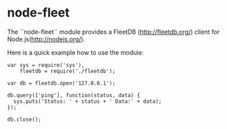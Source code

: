 node-fleet
==========

The ´´node-fleet´´ module provides a FleetDB (http://fleetdb.org/) client for Node.js(http://nodejs.org/).

Here is a quick example how to use the module:

	var sys = require('sys'),
	    fleetdb = require('./fleetdb');

	var db = fleetdb.open('127.0.0.1');

	db.query(['ping'], function(status, data) {
	  sys.puts('Status: ' + status + ' Data:' + data);
	});

	db.close();